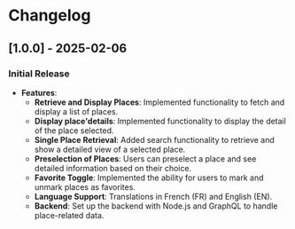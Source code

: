 # Changelog

## [1.0.0] - 2025-02-06
### Initial Release
- **Features**:
  - **Retrieve and Display Places**: Implemented functionality to fetch and display a list of places.
  - **Display place'details**: Implemented functionality to display the detail of the place selected.
  - **Single Place Retrieval**: Added search functionality to retrieve and show a detailed view of a selected place.
  - **Preselection of Places**: Users can preselect a place and see detailed information based on their choice.
  - **Favorite Toggle**: Implemented the ability for users to mark and unmark places as favorites.
  - **Language Support**: Translations in French (FR) and English (EN).
  - **Backend**: Set up the backend with Node.js and GraphQL to handle place-related data.
